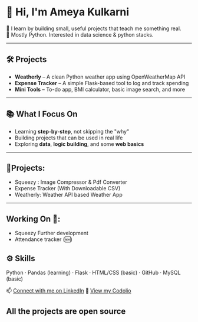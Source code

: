 # 👋 Hi, I'm Ameya Kulkarni

🧠 I learn by building small, useful projects that teach me something real.  
🐍 Mostly Python. Interested in data science & python stacks.

---

## 🛠️ Projects
- **Weatherly** – A clean Python weather app using OpenWeatherMap API  
- **Expense Tracker** – A simple Flask-based tool to log and track spending  
- **Mini Tools** – To-do app, BMI calculator, basic image search, and more

---

## 📚 What I Focus On
- Learning **step-by-step**, not skipping the "why"  
- Building projects that can be used in real life 
- Exploring **data**, **logic building**, and some **web basics**

---

## 🤝Projects:
- Squeezy : Image Compressor & Pdf Converter 
- Expense Tracker (With Downloadable CSV)
- Weatherly: Weather API based Weather App

---

## Working On 🍳:
- Squeezy Further development 
- Attendance tracker (🆕)


## ⚙️ Skills
Python · Pandas (learning) · Flask · HTML/CSS (basic) · GitHub · MySQL (basic) 

📫 [Connect with me on LinkedIn](https://www.linkedin.com/in/ameya-kulkarni-a31b74246)
🎯 [View my Codolio](https://codolio.com/profile/Ameya%20Kulkarni)

## All the projects are open source 

